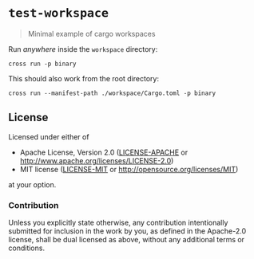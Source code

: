 # `test-workspace`

> Minimal example of cargo workspaces

Run _anywhere_ inside the `workspace` directory:

```
cross run -p binary
```

This should also work from the root directory:

```
cross run --manifest-path ./workspace/Cargo.toml -p binary
```

## License

Licensed under either of

- Apache License, Version 2.0 ([LICENSE-APACHE](LICENSE-APACHE) or
  http://www.apache.org/licenses/LICENSE-2.0)
- MIT license ([LICENSE-MIT](LICENSE-MIT) or http://opensource.org/licenses/MIT)

at your option.

### Contribution

Unless you explicitly state otherwise, any contribution intentionally submitted
for inclusion in the work by you, as defined in the Apache-2.0 license, shall be
dual licensed as above, without any additional terms or conditions.
